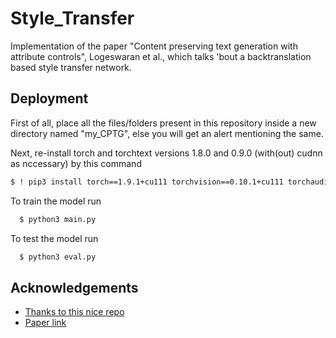 # Style_Transfer

Implementation of the paper "Content preserving text generation with attribute controls", Logeswaran et al., which talks 'bout a backtranslation based style transfer network.


## Deployment

First of all, place all the files/folders present in this repository inside a new directory named "my_CPTG", else you will get an alert mentioning the same.

Next, re-install torch and torchtext versions 1.8.0 and 0.9.0 (with(out) cudnn as nccessary) by this command
```bash
$ ! pip3 install torch==1.9.1+cu111 torchvision==0.10.1+cu111 torchaudio==0.9.1 torchtext==0.10.1 -f https://download.pytorch.org/whl/torch_stable.html
```

To train the model run

```bash
  $ python3 main.py
```
To test the model run
```bash
  $ python3 eval.py
```


## Acknowledgements

 - [Thanks to this nice repo](https://github.com/hwijeen/CPTG)
 - [Paper link](https://arxiv.org/pdf/1811.01135v1.pdf)
 
